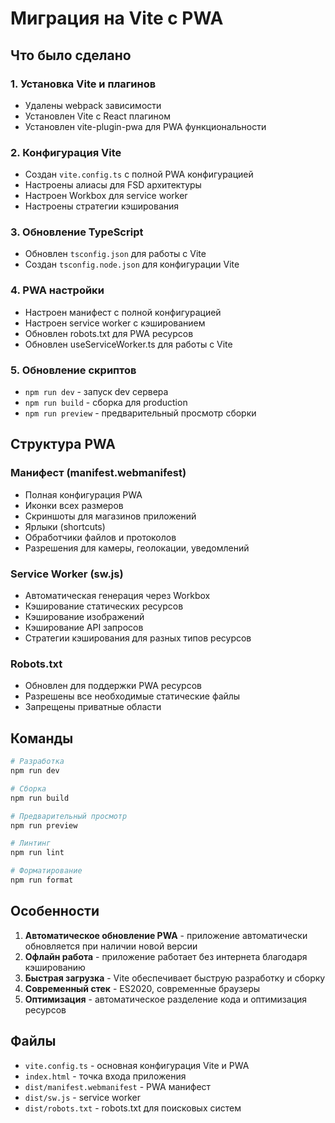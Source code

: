 # Миграция на Vite с PWA

## Что было сделано

### 1. Установка Vite и плагинов

- Удалены webpack зависимости
- Установлен Vite с React плагином
- Установлен vite-plugin-pwa для PWA функциональности

### 2. Конфигурация Vite

- Создан `vite.config.ts` с полной PWA конфигурацией
- Настроены алиасы для FSD архитектуры
- Настроен Workbox для service worker
- Настроены стратегии кэширования

### 3. Обновление TypeScript

- Обновлен `tsconfig.json` для работы с Vite
- Создан `tsconfig.node.json` для конфигурации Vite

### 4. PWA настройки

- Настроен манифест с полной конфигурацией
- Настроен service worker с кэшированием
- Обновлен robots.txt для PWA ресурсов
- Обновлен useServiceWorker.ts для работы с Vite

### 5. Обновление скриптов

- `npm run dev` - запуск dev сервера
- `npm run build` - сборка для production
- `npm run preview` - предварительный просмотр сборки

## Структура PWA

### Манифест (manifest.webmanifest)

- Полная конфигурация PWA
- Иконки всех размеров
- Скриншоты для магазинов приложений
- Ярлыки (shortcuts)
- Обработчики файлов и протоколов
- Разрешения для камеры, геолокации, уведомлений

### Service Worker (sw.js)

- Автоматическая генерация через Workbox
- Кэширование статических ресурсов
- Кэширование изображений
- Кэширование API запросов
- Стратегии кэширования для разных типов ресурсов

### Robots.txt

- Обновлен для поддержки PWA ресурсов
- Разрешены все необходимые статические файлы
- Запрещены приватные области

## Команды

```bash
# Разработка
npm run dev

# Сборка
npm run build

# Предварительный просмотр
npm run preview

# Линтинг
npm run lint

# Форматирование
npm run format
```

## Особенности

1. **Автоматическое обновление PWA** - приложение автоматически обновляется при наличии новой версии
2. **Офлайн работа** - приложение работает без интернета благодаря кэшированию
3. **Быстрая загрузка** - Vite обеспечивает быструю разработку и сборку
4. **Современный стек** - ES2020, современные браузеры
5. **Оптимизация** - автоматическое разделение кода и оптимизация ресурсов

## Файлы

- `vite.config.ts` - основная конфигурация Vite и PWA
- `index.html` - точка входа приложения
- `dist/manifest.webmanifest` - PWA манифест
- `dist/sw.js` - service worker
- `dist/robots.txt` - robots.txt для поисковых систем
